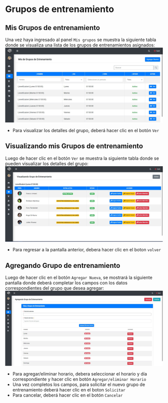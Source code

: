 # Grupos de entrenamiento
## Mis Grupos de entrenamiento
Una vez haya ingresado al panel `Mis grupos` se muestra la siguiente tabla donde se visualiza una lista de los grupos de entrenamientos asignados:
![Imagen de mis grupos de entrenamiento.](../../img/entrenador/mis_ge.jpg "Pantalla de mis grupos de entrenamiento.")

* Para visualizar los detalles del grupo, deberá hacer clic en el botón `Ver`
## Visualizando mis Grupos de entrenamiento
Luego de hacer clic en el botón `Ver` se muestra la siguiente tabla donde se pueden visualizar los detalles del grupo:
![Imagen de mis grupos de entrenamiento.](../../img/entrenador/visualizando_ge.jpg "Pantalla de mis grupos de entrenamiento.")

* Para regresar a la pantalla anterior, debera hacer clic en el boton `volver`
## Agregando Grupo de entrenamiento
Luego de hacer clic en el botón `Agregar Nueva`, se mostrará la siguiente pantalla donde deberá completar los campos con los datos correspondientes del grupo que desea agregar:
![Imagen de mis grupos de entrenamiento.](../../img/entrenador/agregando_ge.jpg "Pantalla de mis grupos de entrenamiento.")

* Para agregar/eliminar horario, debera seleccionar el horario y día correspondiente y hacer clic en botón `Agregar/eliminar Horario`
* Una vez completos los campos, para solicitar el nuevo grupo de entrenamiento deberá hacer clic en el boton `Solicitar`
* Para cancelar, deberá hacer clic en el botón `Cancelar`